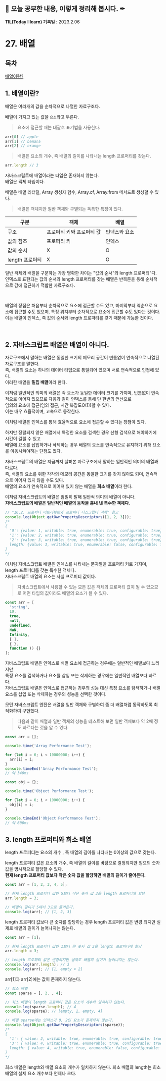 ## 📕 오늘 공부한 내용, 이렇게 정리해 봅시다. ✒

**TIL(Today I learn) 기록일** : 2023.2.06

# 27. 배열

## 목차

[배열이란?](#1-배열이란)


## 1. 배열이란?

배열은 여러개의 값을 순차적으로 나열한 자료구조다.   

배열이 가지고 있는 값을 `요소`라고 부른다.   
   
>요소에 접근할 때는 대괄호 표기법을 사용한다. 
```js
arr[0] // apple
arr[1] // banana
arr[2] // orange
```

>배열은 요소의 개수, 즉 배열의 길이를 나타내는 length 프로퍼티를 갖는다.
```js
arr.length // 3
```

   
   
자바스크립트에 배열이라는 타입은 존재하지 않는다.   
배열은 객체 타입이다.   
   
배열은 배열 리터럴, Array 생성자 함수, Array.of, Array.from 메서드로 생성할 수 있다.   
   
>배열은 객체지만 일반 객체와 구별되는 독특한 특징이 있다.     

|구분 | 객체 | 배열|
|-|-|-|
|구조 | 프로퍼티 키와 프로퍼티 값 | 인덱스와 요소 |
| 값의 참조 | 프로퍼티 키 | 인덱스 |
|값의 순서| X | O|
|length 프로퍼티 | X | O |

일반 객체와 배열을 구분하는 가장 명확한 차이는 "값의 순서"와 length 프로퍼티"다.     
인덱스로 표현되는 값의 순서와 length 프로퍼티를 갖는 배열은 반복문을 통해 순차적으로 값에 접근하기 적합한 자료구조다.  
   
     
 <br>
 
 배열의 장점은 처음부터 순차적으로 요소에 접근할 수도 있고, 마지막부터 역순으로 요소에 접근할 수도 있으며, 특정 위치부터 순차적으로 요소에 접근할 수도 있다는 것이다.   
 이는 배열이 인덱스, 즉 값의 순서와 length 프로퍼티를 갖기 때문에 가능한 것이다.   
 


<br>


## 2. 자바스크립트 배열은 배열이 아니다.

자료구조에서 말하는 배열은 동일한 크기의 메모리 공간이 빈틈없이 연속적으로 나열된 자료구조를 말한다.   
즉, 배열의 요소는 하나의 데이터 타입으로 통일되어 있으며 서로 연속적으로 인접해 있다.   
이러한 배열을 **밀집 배열**이라 한다.

이처럼 일반적인 의미의 배열은 각 요소가 동일한 데이터 크기를 가지며, 빈틈없이 연속적으로 이어져 있으므로 다음과 같이 인덱스를 통해 단 한번의 연산으로   
임의의 요소에 접근(임의 접근, 시간 복잡도O(1))할 수 있다.   
이는 매우 효율적이며, 고속으로 동작한다.    

이처럼 배열은 인덱스를 통해 효율적으로 요소에 접근할 수 있다는 장점이 있다.   
   
하지만 정렬되지 않은 배열에서 특정한 요소를 검색한 경우 선형 검색으로 해야하기에 시간이 걸릴 수 있고    
배열에 요소를 삽입하거나 삭제하는 경우 배열의 요소를 연속적으로 유지하기 위해 요소를 이동시켜야하는 단점도 있다.   
   
자바스크립트의 배열은 지금까지 살펴본 자료구조에서 말하는 일반적인 의미의 배열과 다르다.   
즉, 배열의 요소를 위한 각각의 메모리 공간은 동일한 크기를 갖지 않아도 되며, 연속적으로 이어져 있지 않을 수도 있다.   
배열의 요소가 연속적으로 이어져 있지 않는 배열을 **희소 배열**이라 한다.   
   
이처럼 자바스크립트의 배열은 엄밀히 말해 일반적 의미의 배열이 아니다.    
**자바스크립트의 배열은 일반적인 배열의 동작을 흉내 낸 특수한 객체다.**
```js
// "16.2. 프로퍼티 어트리뷰트와 프로퍼티 디스크립터 객체" 참고
console.log(Object.getOwnPropertyDescriptors([1, 2, 3]));
/*
{
  '0': {value: 1, writable: true, enumerable: true, configurable: true}
  '1': {value: 2, writable: true, enumerable: true, configurable: true}
  '2': {value: 3, writable: true, enumerable: true, configurable: true}
  length: {value: 3, writable: true, enumerable: false, configurable: false}
}
*/
```
이처럼 자바스크립트 배열은 인덱스를 나타내는 문자열을 프로퍼티 키로 가지며, length 프로퍼티를 갖는 특수한 객체다.   
자바스크립트 배열의 요소는 사실 프로퍼티 값이다.   
>자바스크립트에서 사용할 수 있는 모든 값은 객체의 프로퍼티 값이 될 수 있으므로 어떤 타입의 값이라도 배열의 요소가 될 수 있다.   
```js
const arr = [
  'string',
  10,
  true,
  null,
  undefined,
  NaN,
  Infinity,
  [ ],
  { },
  function () {}
];
```


자바스크립트 배열은 인덱스로 배열 요소에 접근하는 경우에는 일반적인 배열보다 느리지만   
특정 요소를 검색하거나 요소를 삽입 또는 삭제하는 경우에는 일반적인 배열보다 빠르다.   
자바스크립트 배열은 인덱스로 접근하는 경우의 성능 대신 특정 요소를 탐색하거나 배열 요소를 삽입 또는 삭제하는 경우의 성능을 선택한 것이다.   
   
모던 자바스크립트 엔진은 배열을 일반 객체와 구별하여 좀 더 배열처럼 동작하도록 최적화하여 구현했다.   
>다음과 같이 배열과 일반 객체의 성능을 테스트해 보면 일반 객체보다 약 2배 정도 빠르다는 것을 알 수 있다.   
```js
const arr = [];

console.time('Array Performance Test');

for (let i = 0; i < 10000000; i++) {
  arr[i] = i;
}
console.timeEnd('Array Performance Test');
// 약 340ms

const obj = {};

console.time('Object Performance Test');

for (let i = 0; i < 10000000; i++) {
  obj[i] = i;
}

console.timeEnd('Object Performance Test');
// 약 600ms
```

## 3. length 프로퍼티와 희소 배열

length 프로퍼티는 요소의 개수 , 즉 배열의 길이를 나타내는 0이상의 값으로 갖는다.   

    
length 프로퍼티 값은 요소의 개수, 즉 배열의 길이를 바탕으로 결정되지만 임으의 숫자 값을 명시적으로 할당할 수 있다.   
**현재 length 프로퍼티 값보다 작은 숫자 값을 할당하면 배열의 길이가 줄어든다.**
```js
const arr = [1, 2, 3, 4, 5];

// 현재 length 프로퍼티 값인 5보다 작은 숫자 값 3을 length 프로퍼티에 할당
arr.length = 3;

// 배열의 길이가 5에서 3으로 줄어든다.
console.log(arr); // [1, 2, 3]
```

length 프로퍼티 값보다 큰 숫자를 할당하는 경우 length 프로퍼티 값은 변경 되지만 실제로 배열의 길이가 늘어나지는 않는다.   
```js
const arr = [1];

// 현재 length 프로퍼티 값인 1보다 큰 숫자 값 3을 length 프로퍼티에 할당
arr.length = 3;

// length 프로퍼티 값은 변경되지만 실제로 배열의 길이가 늘어나지는 않는다.
console.log(arr.length); // 3
console.log(arr); // [1, empty × 2]

```
arr[1]과 arr[2]에는 값이 존재하지 않는다.

```js
// 희소 배열
const sparse = [, 2, , 4];

// 희소 배열의 length 프로퍼티 값은 요소의 개수와 일치하지 않는다.
console.log(sparse.length); // 4
console.log(sparse); // [empty, 2, empty, 4]

// 배열 sparse에는 인덱스가 0, 2인 요소가 존재하지 않는다.
console.log(Object.getOwnPropertyDescriptors(sparse));
/*
{
  '1': { value: 2, writable: true, enumerable: true, configurable: true },
  '3': { value: 4, writable: true, enumerable: true, configurable: true },
  length: { value: 4, writable: true, enumerable: false, configurable: false }
}
*/
```
희소 배열은 length와 배열 요소의 개수가 일치하지 않는다. 희소 배열의 length는 희소 배열의 실제 요소 개수보다 언제나 크다.
